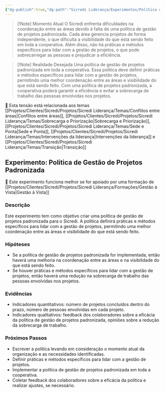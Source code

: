 ```yaml
---
{"dg-publish":true,"dg-path":"Sicredi Liderança/Experimentos/Política de Gestão de Projetos.md","permalink":"/Sicredi Liderança/Experimentos/Política de Gestão de Projetos/"}
---
```



> [!Note] Momento Atual
> O Sicredi enfrenta dificuldades na coordenação entre as áreas devido à falta de uma política de gestão de projetos padronizada. Cada área gerencia projetos de forma independente, o que dificulta a visibilidade do que está sendo feito em toda a cooperativa. Além disso, não há práticas e métodos específicos para lidar com a gestão de projetos, o que pode sobrecarregar as pessoas e prejudicar a eficiência.

> [!Note] Realidade Desejada
> Uma política de gestão de projetos padronizada em toda a cooperativa. Essa política deve definir práticas e métodos específicos para lidar com a gestão de projetos, permitindo uma melhor coordenação entre as áreas e visibilidade do que está sendo feito. Com uma política de projetos padronizada, a cooperativa poderá garantir a eficiência e evitar a sobrecarga de trabalho das pessoas envolvidas nos projetos.

🔗 Esta tensão está relacionada aos temas [[Projetos/Clientes/Sicredi/Projetos/Sicredi Liderança/Temas/Conflitos entre áreas\|Conflitos entre áreas]], [[Projetos/Clientes/Sicredi/Projetos/Sicredi Liderança/Temas/Sobrecarga e Priorização\|Sobrecarga e Priorização]], [[Projetos/Clientes/Sicredi/Projetos/Sicredi Liderança/Temas/Sede e Ponta\|Sede e Ponta]], [[Projetos/Clientes/Sicredi/Projetos/Sicredi Liderança/Temas/Intervenções da liderança\|Intervenções da liderança]] e [[Projetos/Clientes/Sicredi/Projetos/Sicredi Liderança/Temas/Transição\|Transição]]

## Experimento: Política de Gestão de Projetos Padronizada

🔗 Este experimento funciona melhor se for apoiado por uma formação de [[Projetos/Clientes/Sicredi/Projetos/Sicredi Liderança/Formações/Gestão à Vista\|Gestão à Vista]]

### Descrição
Este experimento tem como objetivo criar uma política de gestão de projetos padronizada para o Sicredi. A política definirá práticas e métodos específicos para lidar com a gestão de projetos, permitindo uma melhor coordenação entre as áreas e visibilidade do que está sendo feito. 

### Hipóteses
- Se a política de gestão de projetos padronizada for implementada, então haverá uma melhoria na coordenação entre as áreas e na visibilidade do que está sendo feito.
- Se houver práticas e métodos específicos para lidar com a gestão de projetos, então haverá uma redução na sobrecarga de trabalho das pessoas envolvidas nos projetos.

### Evidências
- Indicadores quantitativos: número de projetos concluídos dentro do prazo, número de pessoas envolvidas em cada projeto.
- Indicadores qualitativos: feedback dos colaboradores sobre a eficácia da política de gestão de projetos padronizada, opiniões sobre a redução da sobrecarga de trabalho.

### Próximos Passos
- Escrever a política levando em consideração o momento atual da organização e as necessidades identificadas.
- Definir práticas e métodos específicos para lidar com a gestão de projetos.
- Implementar a política de gestão de projetos padronizada em toda a cooperativa.
- Coletar feedback dos colaboradores sobre a eficácia da política e realizar ajustes, se necessário.


